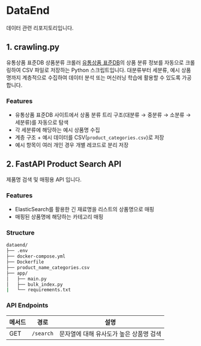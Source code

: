 # DataEnd
데이터 관련 리포지토리입니다.

## 1. crawling.py
유통상품 표준DB 상품분류 크롤러
[유통상품 표준DB](https://www.allproductkorea.or.kr/products/database/category)의 상품 분류 정보를 자동으로 크롤링하여 CSV 파일로 저장하는 Python 스크립트입니다. 
대분류부터 세분류, 예시 상품명까지 계층적으로 수집하여 데이터 분석 또는 머신러닝 학습에 활용할 수 있도록 가공합니다.

### Features
- 유통상품 표준DB 사이트에서 상품 분류 트리 구조(대분류 → 중분류 → 소분류 → 세분류)를 자동으로 탐색
- 각 세분류에 해당하는 예시 상품명 수집
- 계층 구조 + 예시 데이터를 CSV(`product_categories.csv`)로 저장
- 예시 항목이 여러 개인 경우 개별 레코드로 분리 저장

## 2. FastAPI Product Search API
제품명 검색 및 매핑용 API 입니다.

### Features
- ElasticSearch를 활용한 긴 재료명을 리스트의 상품명으로 매핑
- 매핑된 상품명에 해당하는 카테고리 매핑

### Structure
```bash
dataend/
├── .env
├── docker-compose.yml
├── Dockerfile
├── product_name_categories.csv
├── app/
│   ├── main.py
│   ├── bulk_index.py
|   └── requirements.txt
```

### API Endpoints

| 메서드 | 경로                           | 설명                   |
|--------|--------------------------------|------------------------|
| GET    | `/search`                      | 문자열에 대해 유사도가 높은 상품명 검색         |
